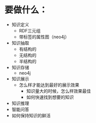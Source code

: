 # 要做什么：

- 知识定义
  - RDF三元组
  - 带标签的属性图（neo4j）
- 知识抽取
  - 有结构的
  - 无结构的
  - 半结构的
- 知识存储
  - neo4j
- 知识展示
  - 怎么样才能达到最好的展示效果
    - 知识量大的时候，怎么样效果最佳
    - 如何快速找到想要的知识
- 知识推理
- 智能问答
- 如何保持知识的鲜活